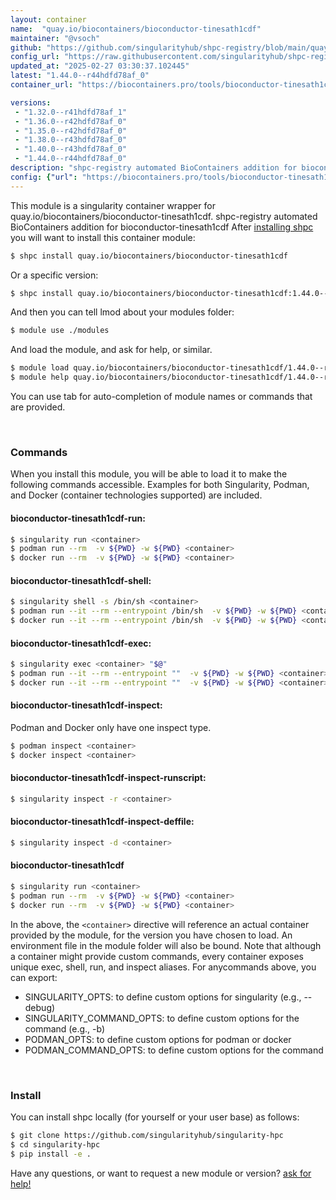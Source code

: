 ```yaml
---
layout: container
name:  "quay.io/biocontainers/bioconductor-tinesath1cdf"
maintainer: "@vsoch"
github: "https://github.com/singularityhub/shpc-registry/blob/main/quay.io/biocontainers/bioconductor-tinesath1cdf/container.yaml"
config_url: "https://raw.githubusercontent.com/singularityhub/shpc-registry/main/quay.io/biocontainers/bioconductor-tinesath1cdf/container.yaml"
updated_at: "2025-02-27 03:30:37.102445"
latest: "1.44.0--r44hdfd78af_0"
container_url: "https://biocontainers.pro/tools/bioconductor-tinesath1cdf"

versions:
 - "1.32.0--r41hdfd78af_1"
 - "1.36.0--r42hdfd78af_0"
 - "1.35.0--r42hdfd78af_0"
 - "1.38.0--r43hdfd78af_0"
 - "1.40.0--r43hdfd78af_0"
 - "1.44.0--r44hdfd78af_0"
description: "shpc-registry automated BioContainers addition for bioconductor-tinesath1cdf"
config: {"url": "https://biocontainers.pro/tools/bioconductor-tinesath1cdf", "maintainer": "@vsoch", "description": "shpc-registry automated BioContainers addition for bioconductor-tinesath1cdf", "latest": {"1.44.0--r44hdfd78af_0": "sha256:b7d45d1209c671be8ee7ddbd03479fb7dce951f6327116f51e5896f74793f02c"}, "tags": {"1.32.0--r41hdfd78af_1": "sha256:f3ba60fbf58ceca383f7465d23c7c1639bef611ae825b1eee0286339f2ee567e", "1.36.0--r42hdfd78af_0": "sha256:5db6e45d14364a2cc2fb8b8798a7fdd283ddb4caa6c2265b5203ffa6b6d4f38d", "1.35.0--r42hdfd78af_0": "sha256:0222f4dc0f21f76954f9c060349a5a5dba2d1329aac83ddb3da149ac097728e8", "1.38.0--r43hdfd78af_0": "sha256:3de595b8feac098f57b6dba039972c9710e939758177ee9947d42872ab22c9f8", "1.40.0--r43hdfd78af_0": "sha256:9a88983ee8bcd033bbdff2e44a5ea3c3120a3ca0220e231871900144f8ee6ed6", "1.44.0--r44hdfd78af_0": "sha256:b7d45d1209c671be8ee7ddbd03479fb7dce951f6327116f51e5896f74793f02c"}, "docker": "quay.io/biocontainers/bioconductor-tinesath1cdf"}
---
```


This module is a singularity container wrapper for quay.io/biocontainers/bioconductor-tinesath1cdf.
shpc-registry automated BioContainers addition for bioconductor-tinesath1cdf
After [installing shpc](#install) you will want to install this container module:


```bash
$ shpc install quay.io/biocontainers/bioconductor-tinesath1cdf
```

Or a specific version:

```bash
$ shpc install quay.io/biocontainers/bioconductor-tinesath1cdf:1.44.0--r44hdfd78af_0
```

And then you can tell lmod about your modules folder:

```bash
$ module use ./modules
```

And load the module, and ask for help, or similar.

```bash
$ module load quay.io/biocontainers/bioconductor-tinesath1cdf/1.44.0--r44hdfd78af_0
$ module help quay.io/biocontainers/bioconductor-tinesath1cdf/1.44.0--r44hdfd78af_0
```

You can use tab for auto-completion of module names or commands that are provided.

<br>

### Commands

When you install this module, you will be able to load it to make the following commands accessible.
Examples for both Singularity, Podman, and Docker (container technologies supported) are included.

#### bioconductor-tinesath1cdf-run:

```bash
$ singularity run <container>
$ podman run --rm  -v ${PWD} -w ${PWD} <container>
$ docker run --rm  -v ${PWD} -w ${PWD} <container>
```

#### bioconductor-tinesath1cdf-shell:

```bash
$ singularity shell -s /bin/sh <container>
$ podman run --it --rm --entrypoint /bin/sh  -v ${PWD} -w ${PWD} <container>
$ docker run --it --rm --entrypoint /bin/sh  -v ${PWD} -w ${PWD} <container>
```

#### bioconductor-tinesath1cdf-exec:

```bash
$ singularity exec <container> "$@"
$ podman run --it --rm --entrypoint ""  -v ${PWD} -w ${PWD} <container> "$@"
$ docker run --it --rm --entrypoint ""  -v ${PWD} -w ${PWD} <container> "$@"
```

#### bioconductor-tinesath1cdf-inspect:

Podman and Docker only have one inspect type.

```bash
$ podman inspect <container>
$ docker inspect <container>
```

#### bioconductor-tinesath1cdf-inspect-runscript:

```bash
$ singularity inspect -r <container>
```

#### bioconductor-tinesath1cdf-inspect-deffile:

```bash
$ singularity inspect -d <container>
```



#### bioconductor-tinesath1cdf

```bash
$ singularity run <container>
$ podman run --rm  -v ${PWD} -w ${PWD} <container>
$ docker run --rm  -v ${PWD} -w ${PWD} <container>
```


In the above, the `<container>` directive will reference an actual container provided
by the module, for the version you have chosen to load. An environment file in the
module folder will also be bound. Note that although a container
might provide custom commands, every container exposes unique exec, shell, run, and
inspect aliases. For anycommands above, you can export:

 - SINGULARITY_OPTS: to define custom options for singularity (e.g., --debug)
 - SINGULARITY_COMMAND_OPTS: to define custom options for the command (e.g., -b)
 - PODMAN_OPTS: to define custom options for podman or docker
 - PODMAN_COMMAND_OPTS: to define custom options for the command

<br>

### Install

You can install shpc locally (for yourself or your user base) as follows:

```bash
$ git clone https://github.com/singularityhub/singularity-hpc
$ cd singularity-hpc
$ pip install -e .
```

Have any questions, or want to request a new module or version? [ask for help!](https://github.com/singularityhub/singularity-hpc/issues)